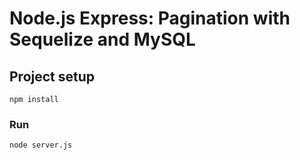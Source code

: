 # Node.js Express: Pagination with Sequelize and MySQL

## Project setup

```
npm install
```

### Run

```
node server.js
```
